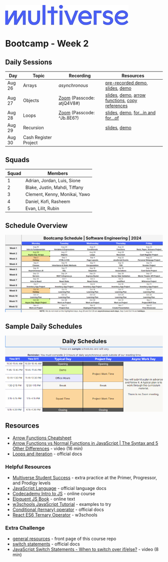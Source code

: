 ![Image](/img/Multiverse_Logo_rgb_ultra_25.jpg "Multiverse banner")

# Bootcamp - Week 2

## Daily Sessions
|Day|Topic|Recording|Resources|
|-----| ------------- |---------------------|--------|
|Aug 26|Arrays|*asynchronous*|[pre-recorded demo](https://zoom.us/clips/share/reGiGk5KWaqNdpaMQQLpBOSeloZnuV8g8WWHr_vnrNI397tV_byEt5Mrb-qQue398TdfcL7AvI5shdi8Zo9Zhxms.M1FKSoXDU9yNq6aQ), [slides](https://docs.google.com/presentation/d/17JW-LAaNHIlj1QnECCmpov8wGRIMngdS72WaZ6iIan4), [demo](/bootcamp/week2/day1/demo/)
|Aug 27|Objects|[Zoom](https://multiverse-io.zoom.us/rec/share/Fb9isXMPmu1_umfLgjedqL8AqOfYDgU_BmNXoM3p7cJ3MaiWRwWVjiphbW_WFj4.MSJZrq-TFqSzfhYw) (Passcode: atjQ4V8#)|[slides](https://docs.google.com/presentation/d/10Qz5bi62K5-NCrwdzFtMWqNRYOs9KKmO1OL_sMeIgd0), [demo](/bootcamp/week2/day2/demo/), [arrow functions](/bootcamp/week2/day2/arrow/), [copy references](/bootcamp/week2/day2/copy/)
|Aug 28|Loops|[Zoom](https://multiverse-io.zoom.us/rec/share/AZM-_fduQqASMJ60-t2_Ral8zbqlKVw6hE9mVU7QRM5OAXVqMribxgx9pPBOLuWs.tIOWWLAPtnmSpl09) (Passcode: ^Jb.8E6?)|[slides](https://docs.google.com/presentation/d/17L_yNxwNKgaArqOQOnOpiilwB1_VWnIvJwcaDoKtT8I), [demo](/bootcamp/week2/day3/demo/), [for...in and for...of](/bootcamp/week2/day3/for/)
|Aug 29|Recursion||[slides](https://docs.google.com/presentation/d/1DEjZ4T96jK8uqPur9j47P6eTgfv9pAZ-nArij65sLwU), [demo](/bootcamp/week2/day4/demo/)
|Aug 30|Cash Register Project

## Squads
|Squad|Members|
|-----|-------|
|1|Adrian, Jordan, Luis, Sione
|2|Blake, Justin, Mahdi, Tiffany
|3|Clement, Kenny, Monikai, Yawo
|4|Daniel, Kofi, Rasheem
|5|Evan, Lilit, Rubin

## Schedule Overview
![Image](/img/bootcamp-schedule-verizon-2024.png "Bootcamp Schedule Overview")

## Sample Daily Schedules
![Image](/img/daily-schedule-verizon-2024.png "Sample Daily Schedules")

## Resources
* [Arrow Functions Cheatsheet](https://dev.to/samanthaming/es6-arrow-functions-cheatsheet-1cn)
* [Arrow Functions vs Normal Functions in JavaScript | The Syntax and 5 Other Differences](https://youtu.be/M10gzHpIUDw) - video (16 min)
* [Loops and iteration](https://developer.mozilla.org/en-US/docs/Web/JavaScript/Guide/Loops_and_iteration) - official docs


### Helpful Resources
* [Multiverse Student Success](https://github.com/MultiverseLearningProducts/SWE-APPRENTICE-SUCCESS) - extra practice at the Primer, Progressor, and Prodigy levels
* [JavaScript Language](https://developer.mozilla.org/en-US/docs/Web/JavaScript/Reference) - official language docs
* [Codecademy Intro to JS](https://www.codecademy.com/learn/introduction-to-javascript) - online course
* [Eloquent JS Book](https://eloquentjavascript.net/) - online text
* [w3schools JavaScript Tutorial](https://www.w3schools.com/js/) - examples to try
* [Conditional (ternary) operator](https://developer.mozilla.org/en-US/docs/Web/JavaScript/Reference/Operators/Conditional_operator) - official docs
* [React ES6 Ternary Operator](https://www.w3schools.com/react/react_es6_ternary.asp) - w3schools

### Extra Challenge
* [general resources](/README.md/#extra-challenge) - front page of this course repo
* [switch statements](https://developer.mozilla.org/en-US/docs/Web/JavaScript/Reference/Statements/switch) - official docs
* [JavaScript Switch Statements - When to switch over if/else?](https://youtu.be/Z8DGby3eBHg) - video (8 min)
